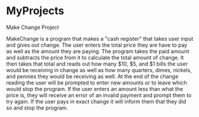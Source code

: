 # MyProjects

Make Change Project

MakeChange is a program that makes a "cash register" that takes user input and gives out change. The user enters the total price they are have to pay as well as the amount they are paying. The program takes the paid amount and subtracts the price from it to calculate the total amount of change. It then takes that total and reads out how many $10, $5, and $1 bills the user would be receiving in change as well as how many quarters, dimes, nickels, and pennies they would be receiving as well. At the end of the change reading the user will be prompted to enter new amounts or to leave which would stop the program. If the user enters an amount less than what the price is, they will receive an error of an invalid payment and prompt them to try again. If the user pays in exact change it will inform them that they did so and stop the program. 
